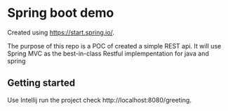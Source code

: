 # Spring boot demo

Created using https://start.spring.io/.

The purpose of this repo is a POC of created a simple REST api.
It will use Spring MVC as the best-in-class Restful implempentation for java and spring


## Getting started

Use Intellij
run the project
check http://localhost:8080/greeting.
